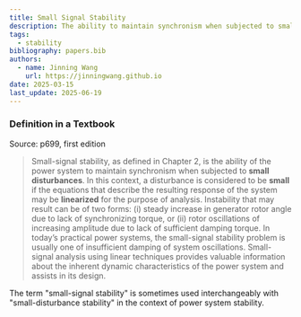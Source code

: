 ```yaml
---
title: Small Signal Stability
description: The ability to maintain synchronism when subjected to small disturbances.
tags:
  - stability
bibliography: papers.bib
authors:
  - name: Jinning Wang
    url: https://jinningwang.github.io
date: 2025-03-15
last_update: 2025-06-19
---
```


### Definition in a Textbook

Source: <d-cite key="kundur1994Power"></d-cite> p699, first edition

> Small-signal stability, as defined in Chapter 2, is the ability of the power system to maintain synchronism when subjected to **small disturbances**. In this context, a disturbance is considered to be **small** if the equations that describe the resulting response of the system may be **linearized** for the purpose of analysis. Instability that may result can be of two forms:
> (i) steady increase in generator rotor angle due to lack of synchronizing torque, or
> (ii) rotor oscillations of increasing amplitude due to lack of sufficient damping torque.
> In today’s practical power systems, the small-signal stability problem is usually one of insufficient damping of system oscillations.
> Small-signal analysis using linear techniques provides valuable information about the inherent dynamic characteristics of the power system and assists in its design.

The term "small-signal stability" is sometimes used interchangeably with "small-disturbance stability" in the context of power system stability.
